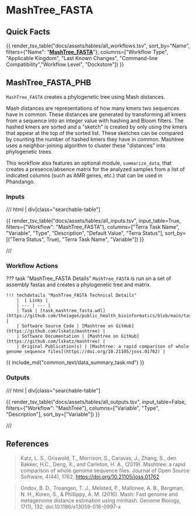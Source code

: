 # MashTree_FASTA

## Quick Facts

{{ render_tsv_table("docs/assets/tables/all_workflows.tsv", sort_by="Name", filters={"Name": "[**MashTree_FASTA**](../workflows/phylogenetic_construction/mashtree_fasta.md)"}, columns=["Workflow Type", "Applicable Kingdom", "Last Known Changes", "Command-line Compatibility","Workflow Level", "Dockstore"]) }}

## MashTree_FASTA_PHB

`MashTree_FASTA` creates a phylogenetic tree using Mash distances.

Mash distances are representations of how many kmers two sequences have in common. These distances are generated by transforming all kmers from a sequence into an integer value with hashing and Bloom filters. The hashed kmers are sorted and a "sketch" is created by only using the kmers that appear at the top of the sorted list. These sketches can be compared by counting the number of hashed kmers they have in common. Mashtree uses a neighbor-joining algorithm to cluster these "distances" into phylogenetic trees.

This workflow also features an optional module, `summarize_data`, that creates a presence/absence matrix for the analyzed samples from a list of indicated columns (such as AMR genes, etc.) that can be used in Phandango.

### Inputs

/// html | div[class="searchable-table"]

{{ render_tsv_table("docs/assets/tables/all_inputs.tsv", input_table=True, filters={"Workflow": "MashTree_FASTA"}, columns=["Terra Task Name", "Variable", "Type", "Description", "Default Value", "Terra Status"], sort_by=[("Terra Status", True), "Terra Task Name", "Variable"]) }}

///

### Workflow Actions

??? task "MashTree_FASTA Details"
    `MashTree_FASTA` is run on a set of assembly fastas and creates a phylogenetic tree and matrix.

    !!! techdetails "MashTree_FASTA Technical Details"
        |  | Links |
        | --- | --- |
        | Task | [task_mashtree_fasta.wdl](https://github.com/theiagen/public_health_bioinformatics/blob/main/tasks/phylogenetic_inference/task_mashtree_fasta.wdl) |
        | Software Source Code | [Mashtree on GitHub](https://github.com/lskatz/mashtree) |
        | Software Documentation | [Mashtree on GitHub](https://github.com/lskatz/mashtree) |
        | Original Publication(s) | [Mashtree: a rapid comparison of whole genome sequence files](https://doi.org/10.21105/joss.01762) |
        
{{ include_md("common_text/data_summary_task.md") }}

### Outputs

/// html | div[class="searchable-table"]

{{ render_tsv_table("docs/assets/tables/all_outputs.tsv", input_table=False, filters={"Workflow": "MashTree"}, columns=["Variable", "Type", "Description"], sort_by=["Variable"]) }}

///

## References

> Katz, L. S., Griswold, T., Morrison, S., Caravas, J., Zhang, S., den Bakker, H.C., Deng, X., and Carleton, H. A., (2019). Mashtree: a rapid comparison of whole genome sequence files. Journal of Open Source Software, 4(44), 1762, <https://doi.org/10.21105/joss.01762>
<!-- -->
>Ondov, B. D., Treangen, T. J., Melsted, P., Mallonee, A. B., Bergman, N. H., Koren, S., & Phillippy, A. M. (2016). Mash: Fast genome and metagenome distance estimation using minhash. Genome Biology, 17(1), 132. doi:10.1186/s13059-016-0997-x

